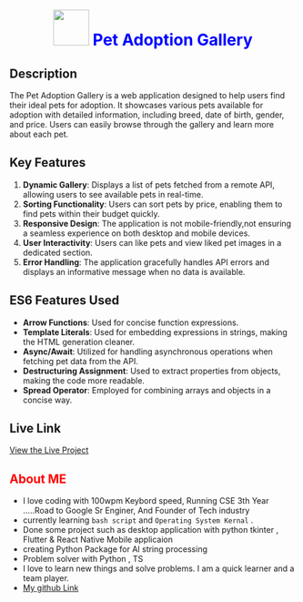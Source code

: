 # <h1 style="text-align: center;color:blue;"><img src="https://encrypted-tbn0.gstatic.com/images?q=tbn:ANd9GcR7u4_Ku6LXW3fnAG462cKAY1YL5mMW1QSKZw&s" style="width:63px;"> <span style="text-align: center;color:blue;">Pet Adoption Gallery</span></h1>

## Description
The Pet Adoption Gallery is a web application designed to help users find their ideal pets for adoption. It showcases various pets available for adoption with detailed information, including breed, date of birth, gender, and price. Users can easily browse through the gallery and learn more about each pet.

## Key Features
1. **Dynamic Gallery**: Displays a list of pets fetched from a remote API, allowing users to see available pets in real-time.
2. **Sorting Functionality**: Users can sort pets by price, enabling them to find pets within their budget quickly.
3. **Responsive Design**: The application is not mobile-friendly,not ensuring a seamless experience on both desktop and mobile devices.
4. **User Interactivity**: Users can like pets and view liked pet images in a dedicated section.
5. **Error Handling**: The application gracefully handles API errors and displays an informative message when no data is available.

## ES6 Features Used
- **Arrow Functions**: Used for concise function expressions.
- **Template Literals**: Used for embedding expressions in strings, making the HTML generation cleaner.
- **Async/Await**: Utilized for handling asynchronous operations when fetching pet data from the API.
- **Destructuring Assignment**: Used to extract properties from objects, making the code more readable.
- **Spread Operator**: Employed for combining arrays and objects in a concise way.

## Live Link
[View the Live Project](https://https://ilovepet.netlify.app/)


## <span style="color:red;">About ME</span>
- I love coding with 100wpm Keybord speed, Running CSE 3th Year .....Road to Google Sr Enginer, And Founder of Tech industry 
- currently learning `bash script` and `Operating System Kernal` .
- Done some project such as desktop application with python tkinter , Flutter & React Native Mobile applicaion
- creating Python Package for AI string processing
- Problem solver with Python , TS
- I love to learn new things and solve problems. I am a quick learner and a team player.
- [My github Link](https://github.com/mozaddedalfeshani)

